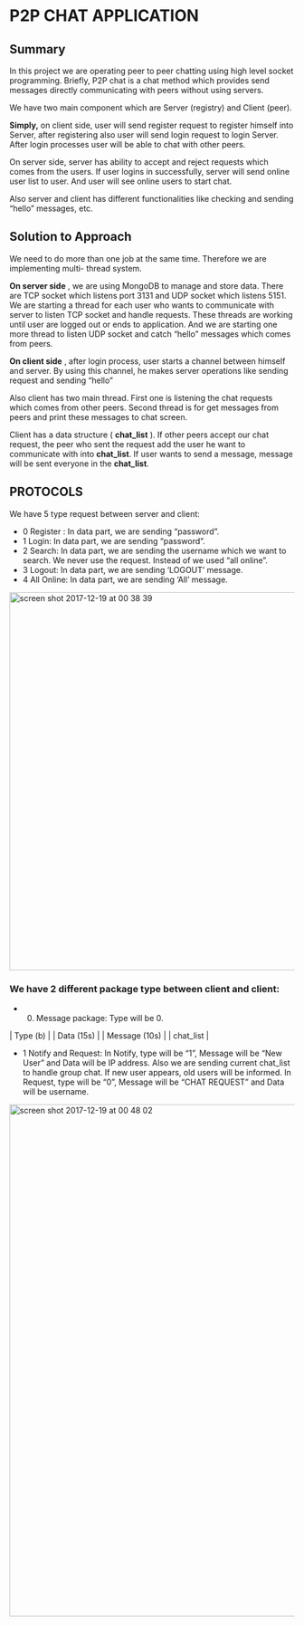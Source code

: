 # P2P CHAT APPLICATION


## Summary

In this project we are operating peer to peer chatting using high level socket programming.
Briefly, P2P chat is a chat method which provides send messages directly communicating
with peers without using servers.

We have two main component which are Server (registry) and Client (peer).

**Simply,** on client side, user will send register request to register himself into Server, after
registering also user will send login request to login Server. After login processes user will be
able to chat with other peers.

On server side, server has ability to accept and reject requests which comes from the users.
If user logins in successfully, server will send online user list to user. And user will see online
users to start chat.

Also server and client has different functionalities like checking and sending “hello”
messages, etc.

## Solution to Approach

We need to do more than one job at the same time. Therefore we are implementing multi-
thread system.

**On server side** , we are using MongoDB to manage and store data. There are TCP socket
which listens port 3131 and UDP socket which listens 5151. We are starting a thread for each
user who wants to communicate with server to listen TCP socket and handle requests. These
threads are working until user are logged out or ends to application. And we are starting one
more thread to listen UDP socket and catch “hello” messages which comes from peers.

**On client side** , after login process, user starts a channel between himself and server. By
using this channel, he makes server operations like sending request and sending “hello”

Also client has two main thread. First one is listening the chat requests which comes from
other peers. Second thread is for get messages from peers and print these messages to chat
screen.

Client has a data structure ( **chat_list** ). If other peers accept our chat request, the peer who
sent the request add the user he want to communicate with into **chat_list**. If user wants to
send a message, message will be sent everyone in the **chat_list**.


## PROTOCOLS

We have 5 type request between server and client:

* 0 Register : In data part, we are sending “password”.
* 1 Login: In data part, we are sending “password”.
* 2 Search: In data part, we are sending the username which we want to search. We
    never use the request. Instead of we used “all online”.
* 3 Logout: In data part, we are sending ‘LOGOUT’ message.
* 4 All Online: In data part, we are sending ‘All’ message.

<img width="668" alt="screen shot 2017-12-19 at 00 38 39" src="https://user-images.githubusercontent.com/13722649/34129405-11906292-e455-11e7-8b51-6781447c7be1.png">


### We have 2 different package type between client and client:

* 0. Message package:
    Type will be 0.

| Type (b)      |
| Data (15s)    |
| Message (10s) |
| chat_list     |

* 1  Notify and Request:
    In Notify, type will be “1”, Message will be “New User” and Data will be IP address.
    Also we are sending current chat_list to handle group chat. If new user appears, old
    users will be informed.
       In Request, type will be “0”, Message will be “CHAT REQUEST” and
       Data will be username.

<img width="905" alt="screen shot 2017-12-19 at 00 48 02" src="https://user-images.githubusercontent.com/13722649/34129783-6a51f638-e456-11e7-8dfc-35597ca3df25.png">
